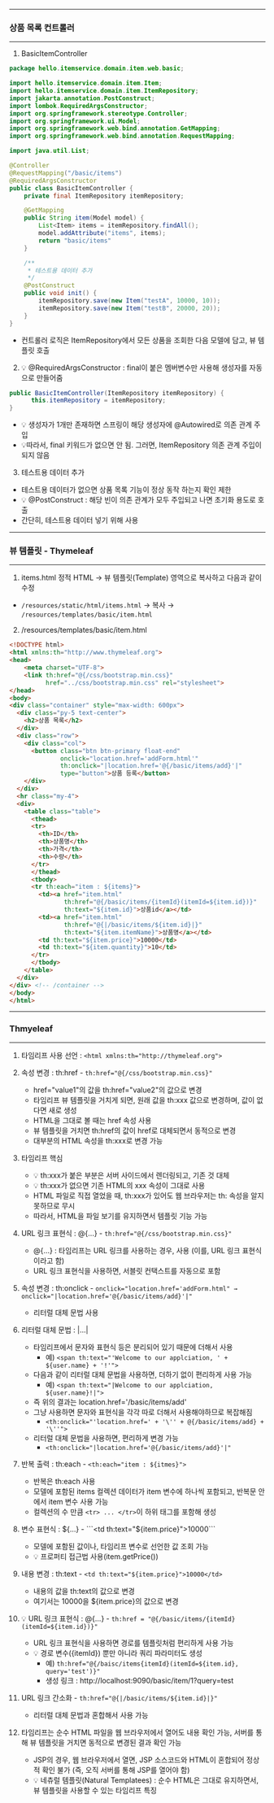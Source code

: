 -----
### 상품 목록 컨트롤러
-----
1. BasicItemController
```java
package hello.itemservice.domain.item.web.basic;

import hello.itemservice.domain.item.Item;
import hello.itemservice.domain.item.ItemRepository;
import jakarta.annotation.PostConstruct;
import lombok.RequiredArgsConstructor;
import org.springframework.stereotype.Controller;
import org.springframework.ui.Model;
import org.springframework.web.bind.annotation.GetMapping;
import org.springframework.web.bind.annotation.RequestMapping;

import java.util.List;

@Controller
@RequestMapping("/basic/items")
@RequiredArgsConstructor
public class BasicItemController {
    private final ItemRepository itemRepository;

    @GetMapping
    public String item(Model model) {
        List<Item> items = itemRepository.findAll();
        model.addAttribute("items", items);
        return "basic/items"
    }

    /**
     * 테스트용 데이터 추가
     */
    @PostConstruct
    public void init() {
        itemRepository.save(new Item("testA", 10000, 10));
        itemRepository.save(new Item("testB", 20000, 20));
    }
}
```

  - 컨트롤러 로직은 ItemRepository에서 모든 상품을 조회한 다음 모델에 담고, 뷰 템플릿 호출
2. 💡 @RequiredArgsConstructor : final이 붙은 멤버변수만 사용해 생성자를 자동으로 만들어줌
```java
public BasicItemController(ItemRepository itemRepository) { 
      this.itemRepository = itemRepository;
}
```
  - 💡 생성자가 1개만 존재하면 스프링이 해당 생성자에 @Autowired로 의존 관계 주입
  - 💡따라서, final 키워드가 없으면 안 됨. 그러면, ItemRepository 의존 관계 주입이 되지 않음

3. 테스트용 데이터 추가
  - 테스트용 데이터가 없으면 상품 목록 기능이 정상 동작 하는지 확인 제한
  - 💡 @PostConstruct : 해당 빈이 의존 관계가 모두 주입되고 나면 초기화 용도로 호출
  - 간단히, 테스트용 데이터 넣기 위해 사용

-----
### 뷰 템플릿 - Thymeleaf
-----
1. items.html 정적 HTML → 뷰 템플릿(Template) 영역으로 복사하고 다음과 같이 수정
  - ```/resources/static/html/items.html``` → 복사 → ```/resources/templates/basic/item.html```

2. /resources/templates/basic/item.html
```html
<!DOCTYPE html>
<html xmlns:th="http://www.thymeleaf.org">
<head>
    <meta charset="UTF-8">
    <link th:href="@{/css/bootstrap.min.css}"
          href="../css/bootstrap.min.css" rel="stylesheet">
</head>
<body>
<div class="container" style="max-width: 600px">
  <div class="py-5 text-center">
    <h2>상품 목록</h2>
  </div>
  <div class="row">
    <div class="col">
      <button class="btn btn-primary float-end"
              onclick="location.href='addForm.html'"
              th:onclick="|location.href='@{/basic/items/add}'|"
              type="button">상품 등록</button>
    </div>
  </div>
  <hr class="my-4">
  <div>
    <table class="table">
      <thead>
      <tr>
        <th>ID</th>
        <th>상품명</th>
        <th>가격</th>
        <th>수량</th>
      </tr>
      </thead>
      <tbody>
      <tr th:each="item : ${items}">
        <td><a href="item.html"
               th:href="@{/basic/items/{itemId}(itemId=${item.id})}"
               th:text="${item.id}">상품id</a></td>
        <td><a href="item.html"
               th:href="@{|/basic/items/${item.id}|}"
               th:text="${item.itemName}">상품명</a></td>
        <td th:text="${item.price}">10000</td>
        <td th:text="${item.quantity}">10</td>
      </tr>
      </tbody>
    </table>
  </div>
</div> <!-- /container -->
</body>
</html>
```
-----
### Thmyeleaf 
-----
1. 타임리프 사용 선언 : ```<html xmlns:th="http://thymeleaf.org">```

2. 속성 변경 : th:href - ```th:href="@{/css/bootstrap.min.css}"```
   - href="value1"의 값을 th:href="value2"의 값으로 변경
   - 타임리프 뷰 템플릿을 거치게 되면, 원래 값을 th:xxx 값으로 변경하며, 값이 없다면 새로 생성
   - HTML을 그대로 볼 때는 href 속성 사용
   - 뷰 템플릿을 거치면 th:href의 값이 href로 대체되면서 동적으로 변경
   - 대부분의 HTML 속성을 th:xxx로 변경 가능

3. 타임리프 핵심
   - 💡 th:xxx가 붙은 부분은 서버 사이드에서 렌더링되고, 기존 것 대체
   - 💡 th:xxx가 없으면 기존 HTML의 xxx 속성이 그대로 사용
   - HTML 파일로 직접 열었을 때, th:xxx가 있어도 웹 브라우저는 th: 속성을 알지 못하므로 무시
   - 따라서, HTML을 파일 보기를 유지하면서 템플릿 기능 가능

4. URL 링크 표현식 : @{...} - ```th:href="@{/css/bootstrap.min.css}"```
   - @{...} : 타임리프는 URL 링크를 사용하는 경우, 사용 (이를, URL 링크 표현식 이라고 함)
   - URL 링크 표현식을 사용하면, 서블릿 컨택스트를 자동으로 포함

5. 속성 변경 : th:onclick - ```onclick="location.href='addForm.html" → onclick="|location.href='@{/basic/items/add}'|"```
   - 리터럴 대체 문법 사용

6. 리터럴 대체 문법 : |...|
   - 타임리프에서 문자와 표현식 등은 분리되어 있기 때문에 더해서 사용
     + 예) ```<span th:text="'Welcome to our applciation, ' + ${user.name} + '!'">```
   - 다음과 같이 리터럴 대체 문법을 사용하면, 더하기 없이 편리하게 사용 가능
     + 예) ```<span th:text="|Welcome to our applciation, ${user.name}!|">```
   - 즉 위의 결과는 location.href='/basic/items/add'
   - 그냥 사용하면 문자와 표현식을 각각 따로 더해서 사용해야하므로 복잡해짐
     + ```<th:onclick="'location.href=' + '\'' + @{/basic/items/add} + '\''">```
   - 리터럴 대체 문법을 사용하면, 편리하게 변경 가능
     + ```<th:onclick="|location.href='@{/basic/items/add}'|"```

7. 반복 출력 : th:each - ```<th:each="item : ${itmes}">```
   - 반복은 th:each 사용
   - 모델에 포함된 items 컬렉션 데이터가 item 변수에 하나씩 포함되고, 반복문 안에서 item 변수 사용 가능
   - 컬렉션의 수 만큼 ```<tr> ... </tr>```이 하위 태그를 포함해 생성

8. 변수 표현식 : ${...} - ```<td th:text="${item.price}">10000</td>```
   - 모델에 포함된 값이나, 타임리프 변수로 선언한 값 조회 가능
   - 💡 프로퍼티 접근법 사용(item.getPrice())

9. 내용 변경 : th:text - ```<td th:text="${item.price}">10000</td>```
    - 내용의 값을 th:text의 값으로 변경
    - 여기서는 10000을 ${item.price}의 값으로 변경

10. 💡 URL 링크 표현식 : @{...} - ```th:href = "@{/basic/items/{itemId}(itemId=${item.id})}"```
    - URL 링크 표현식을 사용하면 경로를 템플릿처럼 편리하게 사용 가능
    - 💡 경로 변수({itemId}) 뿐만 아니라 쿼리 파라미터도 생성
      + 예) ```th:href="@{/baisc/items{itemId}(itemId=${item.id}, query='test')}"```
      + 생성 링크 : http://localhost:9090/basic/item/1?query=test

11. URL 링크 간소화 - ```th:href="@{|/basic/items/${item.id}|}"```
    - 리터럴 대체 문법과 혼합해서 사용 가능

12. 타임리프는 순수 HTML 파일을 웹 브라우저에서 열어도 내용 확인 가능, 서버를 통해 뷰 템플릿을 거치면 동적으로 변경된 결과 확인 가능
    - JSP의 경우, 웹 브라우저에서 열면, JSP 소스코드와 HTML이 혼합되어 정상적 확인 불가 (즉, 오직 서버를 통해 JSP를 열어야 함)
    - 💡 네츄럴 템플릿(Natural Templatees) : 순수 HTML은 그대로 유지하면서, 뷰 템플릿을 사용할 수 있는 타임리프 특징
      
